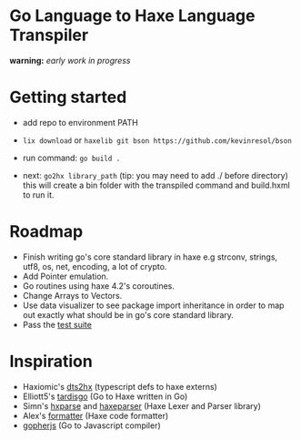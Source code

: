Go Language to Haxe Language Transpiler
==========
**warning:** *early work in progress*

# Getting started
* add repo to environment PATH
* ```lix download``` or ```haxelib git bson https://github.com/kevinresol/bson```

* run command:  ```go build .```
* next: ```go2hx library_path``` (tip: you may need to add ./ before directory) this will create a bin folder with the transpiled command and build.hxml to run it.

# Roadmap

* Finish writing go's core standard library in haxe e.g strconv, strings, utf8, os, net, encoding, a lot of crypto.
* Add Pointer emulation.
* Go routines using haxe 4.2's coroutines.
* Change Arrays to Vectors.
* Use data visualizer to see package import inheritance in order to map out exactly what should be in go's core standard library.
* Pass the [test suite](https://github.com/pxshadow/go2hxtest)


# Inspiration
* Haxiomic's [dts2hx](https://github.com/haxiomic/dts2hx) (typescript defs to haxe externs)
* Elliott5's [tardisgo](https://github.com/tardisgo/tardisgo) (Go to Haxe written in Go)
* Simn's [hxparse](https://github.com/Simn/hxparse) and [haxeparser](https://github.com/Simn/haxeparser) (Haxe Lexer and Parser library)
* Alex's [formatter](https://github.com/HaxeCheckstyle/haxe-formatter) (Haxe code formatter)
* [gopherjs](https://github.com/gopherjs/gopherjs) (Go to Javascript compiler)